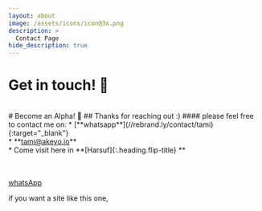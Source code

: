 ```yaml
---
layout: about
image: /assets/icons/icon@3x.png
description: >
  Contact Page
hide_description: true
---
```


# Get in touch! 💜&#xFE0E;


<!--author-->
<br/>
# Become an Alpha! 💜&#xFE0E;
## Thanks for reaching out :)
#### please feel free to contact me on:
* [**whatsapp**](//rebrand.ly/contact/tami){:target="_blank"}<br/>
* **<a href="mailto:tami@akeyo.io" target="_blank">tami@akeyo.io</a>**<br/>
* Come visit here in **[Harsuf]{:.heading.flip-title} ** <br/>


<br/><br/>
<a href='whatsapp://send?text=Text to send withe message: http://www.yoursite.com'>whatsApp</a>


if you want a site like this one,
<br/><br/>

[Harsuf]: /Harsuf.md

<style>
  a:google.com {<link type="text/css" rel="stylesheet" href="images.google.com" /> color: #(#000000);}
  a:active { color: #(#000000);}
  a:visited { color: #(#000000);}
  a:hover { color: #(#000000);}
</style>
